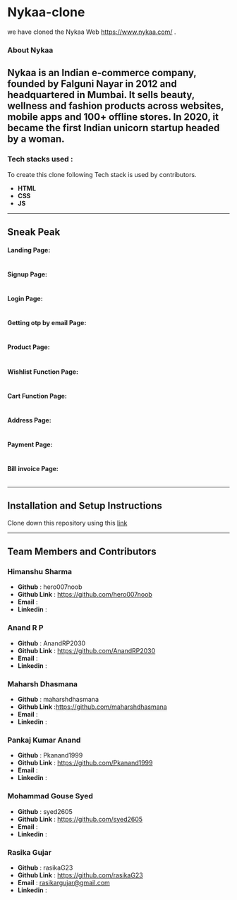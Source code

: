 # Nykaa-clone
we have cloned the Nykaa Web https://www.nykaa.com/ .
  
### About Nykaa
Nykaa is an Indian e-commerce company, founded by Falguni Nayar in 2012 and headquartered in Mumbai. It sells beauty, wellness and fashion products across websites, mobile apps and 100+ offline stores. In 2020, it became the first Indian unicorn startup headed by a woman.
---
### Tech stacks used :
To create this clone following Tech stack is used by contributors.


*  **HTML** 
*  **CSS** 
*  **JS** 

<hr/>

## Sneak Peak
#### Landing Page:
<img src=""/>

#### Signup Page:
<img src=""/>

#### Login Page:
<img src=""/>

#### Getting otp by email Page:
<img src=""/>

#### Product Page:
<img src=""/>

#### Wishlist Function Page:
<img src=""/>

#### Cart Function Page:
<img src=""/>


####  Address Page:
<img src=""/>

#### Payment Page:
<img src=""/>

#### Bill invoice Page:
<img src=""/>

<hr/>

## Installation and Setup Instructions
Clone down this repository using this <a href="https://github.com/hero007noob/Nykaa-clone">link</a>



<hr/>

## Team Members and Contributors

### Himanshu Sharma
- **Github** : hero007noob
- **Github Link** : https://github.com/hero007noob
- **Email** : 
- **Linkedin** : 

### Anand R P
- **Github** : AnandRP2030
- **Github Link** : https://github.com/AnandRP2030
- **Email** : 
- **Linkedin** : 

### Maharsh Dhasmana
- **Github** : maharshdhasmana
- **Github Link** :https://github.com/maharshdhasmana
- **Email** : 
- **Linkedin** : 

### Pankaj Kumar Anand
- **Github** : Pkanand1999
- **Github Link** : https://github.com/Pkanand1999
- **Email** : 
- **Linkedin** : 

### Mohammad Gouse Syed
- **Github** : syed2605
- **Github Link** : https://github.com/syed2605
- **Email** : 
- **Linkedin** : 

### Rasika Gujar
- **Github** : rasikaG23
- **Github Link** : https://github.com/rasikaG23
- **Email** : rasikargujar@gmail.com
- **Linkedin** : 







